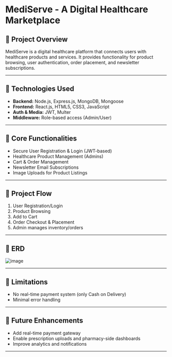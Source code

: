 # MediServe - A Digital Healthcare Marketplace

## 📌 Project Overview
MediServe is a digital healthcare platform that connects users with healthcare products and services. It provides functionality for product browsing, user authentication, order placement, and newsletter subscriptions.

---

## 📘 Technologies Used
- **Backend:** Node.js, Express.js, MongoDB, Mongoose
- **Frontend:** React.js, HTML5, CSS3, JavaScript
- **Auth & Media:** JWT, Multer
- **Middleware:** Role-based access (Admin/User)

---

## 🔧 Core Functionalities
- Secure User Registration & Login (JWT-based)
- Healthcare Product Management (Admins)
- Cart & Order Management
- Newsletter Email Subscriptions
- Image Uploads for Product Listings

---

## 🔄 Project Flow
1. User Registration/Login
2. Product Browsing
3. Add to Cart
4. Order Checkout & Placement
5. Admin manages inventory/orders

---

## 🧩 ERD 
![image](https://github.com/user-attachments/assets/59be5c1c-90a8-4e37-ba3b-5667856cade2)


---

## 🚫 Limitations
- No real-time payment system (only Cash on Delivery)
- Minimal error handling

---

## 🚀 Future Enhancements
- Add real-time payment gateway
- Enable prescription uploads and pharmacy-side dashboards
- Improve analytics and notifications

---
